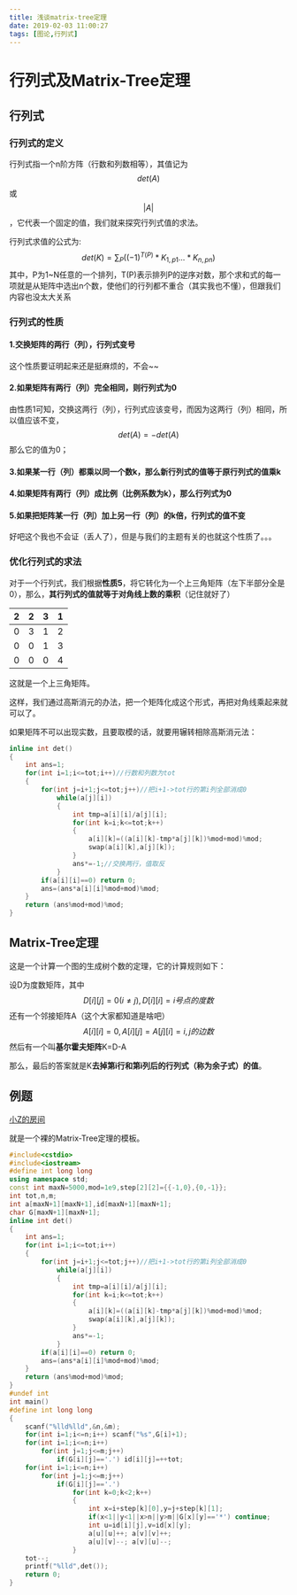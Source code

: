 ```yaml
---
title: 浅谈matrix-tree定理
date: 2019-02-03 11:00:27
tags: [图论,行列式]
---
```


# 行列式及Matrix-Tree定理

## 行列式

### 行列式的定义

行列式指一个n阶方阵（行数和列数相等），其值记为$$det(A)$$或$$|A|$$，它代表一个固定的值，我们就来探究行列式值的求法。

行列式求值的公式为:
$$
det(K)=\sum_P((-1)^{T(P)}*K_{1,p1}...*K_{n,pn})
$$
其中，P为1~N任意的一个排列，T(P)表示排列P的逆序对数，那个求和式的每一项就是从矩阵中选出n个数，使他们的行列都不重合（其实我也不懂），但跟我们内容也没太大关系

### 行列式的性质

#### 1.交换矩阵的两行（列），行列式变号

这个性质要证明起来还是挺麻烦的，不会~~

#### 2.如果矩阵有两行（列）完全相同，则行列式为0

由性质1可知，交换这两行（列），行列式应该变号，而因为这两行（列）相同，所以值应该不变，$$det(A)=-det(A)$$那么它的值为0；

#### 3.如果某一行（列）都乘以同一个数k，那么新行列式的值等于原行列式的值乘k

#### 4.如果矩阵有两行（列）成比例（比例系数为k），那么行列式为0

#### 5.如果把矩阵某一行（列）加上另一行（列）的k倍，行列式的值不变

好吧这个我也不会证（丢人了），但是与我们的主题有关的也就这个性质了。。。

### 优化行列式的求法

对于一个行列式，我们根据**性质5**，将它转化为一个上三角矩阵（左下半部分全是0），那么，**其行列式的值就等于对角线上数的乘积**（记住就好了）

|  2   |  2   |  3   |  1   |
| :--: | :--: | :--: | :--: |
|  0   |  3   |  1   |  2   |
|  0   |  0   |  1   |  3   |
|  0   |  0   |  0   |  4   |

这就是一个上三角矩阵。

这样，我们通过高斯消元的办法，把一个矩阵化成这个形式，再把对角线乘起来就可以了。

如果矩阵不可以出现实数，且要取模的话，就要用辗转相除高斯消元法：

```c++
inline int det()
{
    int ans=1;
    for(int i=1;i<=tot;i++)//行数和列数为tot
    {
        for(int j=i+1;j<=tot;j++)//把i+1->tot行的第i列全部消成0 
            while(a[j][i])
            {
                int tmp=a[i][i]/a[j][i];
                for(int k=i;k<=tot;k++) 
                {
                    a[i][k]=((a[i][k]-tmp*a[j][k])%mod+mod)%mod;
                    swap(a[i][k],a[j][k]);
                }
                ans*=-1;//交换两行，值取反
            }
        if(a[i][i]==0) return 0;
        ans=(ans*a[i][i]%mod+mod)%mod;
    }
    return (ans%mod+mod)%mod;
}
```

## Matrix-Tree定理

这是一个计算一个图的生成树个数的定理，它的计算规则如下：

设D为度数矩阵，其中
$$
D[i][j]=0(i\ne j),D[i][i]=i号点的度数
$$
还有一个邻接矩阵A（这个大家都知道是啥吧）
$$
A[i][i]=0,A[i][j]=A[j][i]=i,j的边数
$$
然后有一个叫**基尔霍夫矩阵**K=D-A

那么，最后的答案就是K**去掉第i行和第i列后的行列式（称为余子式）的值**。

## 例题

[小Z的房间](https://www.luogu.org/problemnew/show/P4111)

就是一个裸的Matrix-Tree定理的模板。

```c++
#include<cstdio>
#include<iostream> 
#define int long long
using namespace std;
const int maxN=5000,mod=1e9,step[2][2]={{-1,0},{0,-1}};
int tot,n,m;
int a[maxN+1][maxN+1],id[maxN+1][maxN+1];
char G[maxN+1][maxN+1];
inline int det()
{
    int ans=1;
    for(int i=1;i<=tot;i++)
    {
        for(int j=i+1;j<=tot;j++)//把i+1->tot行的第i列全部消成0 
            while(a[j][i])
            {
                int tmp=a[i][i]/a[j][i];
                for(int k=i;k<=tot;k++) 
                {
                    a[i][k]=((a[i][k]-tmp*a[j][k])%mod+mod)%mod;
                    swap(a[i][k],a[j][k]);
                }
                ans*=-1;
            }
        if(a[i][i]==0) return 0;
        ans=(ans*a[i][i]%mod+mod)%mod;
    }
    return (ans%mod+mod)%mod;
}
#undef int
int main()
#define int long long
{
    scanf("%lld%lld",&n,&m);
    for(int i=1;i<=n;i++) scanf("%s",G[i]+1);
    for(int i=1;i<=n;i++)
        for(int j=1;j<=m;j++)
            if(G[i][j]=='.') id[i][j]=++tot;
    for(int i=1;i<=n;i++)
        for(int j=1;j<=m;j++)
            if(G[i][j]=='.')
                for(int k=0;k<2;k++)
                {
                    int x=i+step[k][0],y=j+step[k][1];
                    if(x<1||y<1||x>n||y>m||G[x][y]=='*') continue;
                    int u=id[i][j],v=id[x][y];
                    a[u][u]++; a[v][v]++;
                    a[u][v]--; a[v][u]--;
                }
    tot--;
    printf("%lld",det());
    return 0;
} 
```

